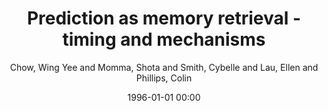 ---
layout: post
title: Prediction as memory retrieval - timing and mechanisms

date: 1996-01-01 00:00
author: Chow, Wing Yee and Momma, Shota and Smith, Cybelle and Lau, Ellen and Phillips, Colin
tags: ["language comprehension","event-related potentials","memory retrieval","prediction","thematic relations"]
journal: Language Cognition and Neuroscience

link: https://doi.org/10.1080/23273798.2016.1160135

year: 2016
---